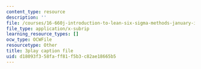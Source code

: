 ```yaml
---
content_type: resource
description: ''
file: /courses/16-660j-introduction-to-lean-six-sigma-methods-january-iap-2012/d18093f358faff81f5b3c82ae18665b5_pfZ6CTEPc9s.srt
file_type: application/x-subrip
learning_resource_types: []
ocw_type: OCWFile
resourcetype: Other
title: 3play caption file
uid: d18093f3-58fa-ff81-f5b3-c82ae18665b5
---
```

